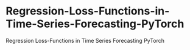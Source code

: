 # Regression-Loss-Functions-in-Time-Series-Forecasting-PyTorch
Regression Loss-Functions in Time Series Forecasting PyTorch
